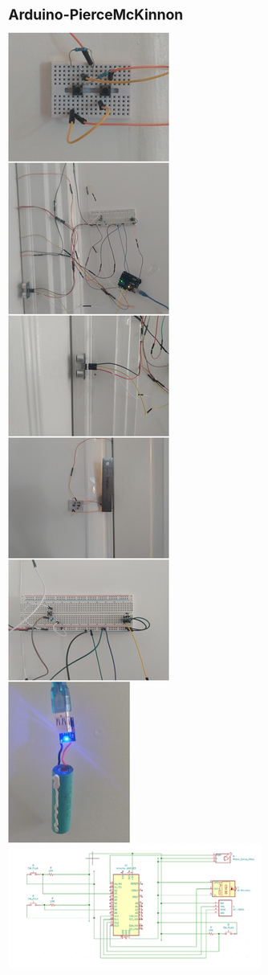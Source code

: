 # Arduino-PierceMcKinnon

![](https://raw.githubusercontent.com/PierceMckinnon/Arduino-PierceMcKinnon/master/Door%20Lock/Images/Password.jpg)  
![](https://raw.githubusercontent.com/PierceMckinnon/Arduino-PierceMcKinnon/master/Door%20Lock/Images/All%20together.jpg)
![](https://raw.githubusercontent.com/PierceMckinnon/Arduino-PierceMcKinnon/master/Door%20Lock/Images/Distance.jpg)
![](https://raw.githubusercontent.com/PierceMckinnon/Arduino-PierceMcKinnon/master/Door%20Lock/Images/Lock_Password.jpg)
![](https://raw.githubusercontent.com/PierceMckinnon/Arduino-PierceMcKinnon/master/Door%20Lock/Images/Main%20Control.jpg)
![](https://raw.githubusercontent.com/PierceMckinnon/Arduino-PierceMcKinnon/master/Door%20Lock/Images/Power.jpg)
![](https://raw.githubusercontent.com/PierceMckinnon/Arduino-PierceMcKinnon/master/Door%20Lock/Images/Schema.PNG)
